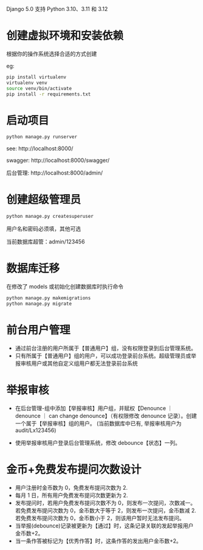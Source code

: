 Django 5.0 支持 Python 3.10、3.11 和 3.12

# 创建虚拟环境和安装依赖
根据你的操作系统选择合适的方式创建

eg:
```bash
pip install virtualenv
virtualenv venv
source venv/bin/activate
pip install -r requirements.txt
```

# 启动项目

```bash
python manage.py runserver
```

see: http://localhost:8000/

swagger: http://localhost:8000/swagger/

后台管理: http://localhost:8000/admin/

# 创建超级管理员

```bash
python manage.py createsuperuser
```

用户名和密码必须填，其他可选

当前数据库超管：admin/123456

# 数据库迁移

在修改了 models 或初始化创建数据库时执行命令

```bash
python manage.py makemigrations
python manage.py migrate
```

# 前台用户管理

- 通过前台注册的用户所属于【普通用户】组，没有权限登录到后台管理系统。
- 只有所属于【普通用户】组的用户，可以成功登录前台系统。超级管理员或举报审核用户或其他自定义组用户都无法登录前台系统

# 举报审核

- 在后台管理-组中添加【举报审核】用户组，并赋权【Denounce ｜ denounce ｜ can change denounce】（有权限修改 denounce 记录）。创建一个属于【举报审核】组的用户。
  (当前数据库中已有, 举报审核用户为 audit/Lx123456)

- 使用举报审核用户登录后台管理系统，修改 debounce【状态】一列。

# 金币+免费发布提问次数设计

- 用户注册时金币数为 0，免费发布提问次数为 2.
- 每月 1 日，所有用户免费发布提问次数更新为 2.
- 发布提问时，若用户免费发布提问次数不为 0，则发布一次提问，次数减一。若免费发布提问次数为 0，金币数大于等于 2，则发布一次提问，金币数减 2.若免费发布提问次数为 0，金币数小于 2，则该用户暂时无法发布提问。
- 当举报(debounce)记录被更新为【通过】时，这条记录关联的发起举报用户金币数+2。
- 当一条作答被标记为【优秀作答】时，这条作答的发出用户金币数+2。
